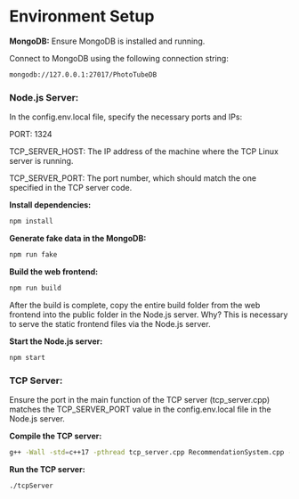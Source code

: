 # Environment Setup
**MongoDB:**
Ensure MongoDB is installed and running.

Connect to MongoDB using the following connection string:
```bash
mongodb://127.0.0.1:27017/PhotoTubeDB
```
### Node.js Server:
In the config.env.local file, specify the necessary ports and IPs:

PORT: 1324

TCP_SERVER_HOST: The IP address of the machine where the TCP Linux server is running.

TCP_SERVER_PORT: The port number, which should match the one specified in the TCP server code.

**Install dependencies:**

```bash
npm install
```

**Generate fake data in the MongoDB:**

```bash
npm run fake
```
**Build the web frontend:**

```bash
npm run build
```
After the build is complete, copy the entire build folder from the web frontend into the public folder in the Node.js server.
Why? This is necessary to serve the static frontend files via the Node.js server.

**Start the Node.js server:**

```bash
npm start
```
### TCP Server:

Ensure the port in the main function of the TCP server (tcp_server.cpp) matches the TCP_SERVER_PORT value in the config.env.local file in the Node.js server.

**Compile the TCP server:**

```bash
g++ -Wall -std=c++17 -pthread tcp_server.cpp RecommendationSystem.cpp -o tcpServer
```

**Run the TCP server:**

```bash
./tcpServer
```
